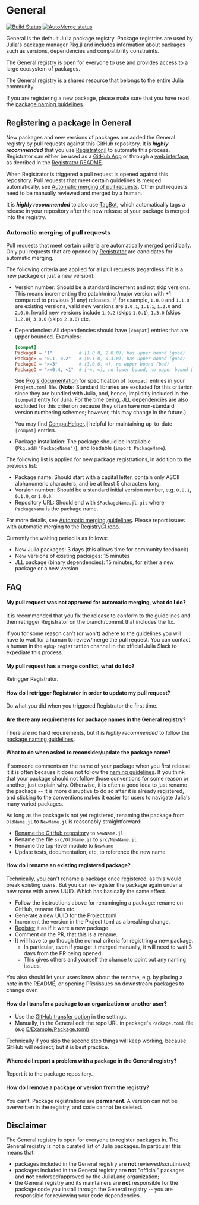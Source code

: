 # General

[![Build Status](https://travis-ci.com/JuliaRegistries/General.svg?branch=master)](https://travis-ci.com/JuliaRegistries/General/branches)
[![AutoMerge status](https://github.com/JuliaRegistries/General/workflows/AutoMerge/badge.svg?event=schedule)](https://github.com/JuliaRegistries/General/actions?query=workflow%3AAutoMerge+event%3Aschedule)

General is the default Julia package registry. Package registries are used by Julia's
package manager [Pkg.jl][pkg] and includes information about packages such as versions,
dependencies and compatibility constraints.

The General registry is open for everyone to use and provides access to a large ecosystem
of packages.

The General registry is a shared resource that belongs to the entire Julia community.

If you are registering a new package, please make sure that you have read the [package naming guidelines](https://julialang.github.io/Pkg.jl/dev/creating-packages/#Package-naming-guidelines-1).

## Registering a package in General

New packages and new versions of packages are added the General registry by pull requests
against this GitHub repository. It is ***highly recommended*** that you use
[Registrator.jl][registrator] to automate this process. Registrator can either be used as a
[GitHub App][registrator-app] or through a [web interface][registrator-web], as decribed in
the [Registrator README][registrator-readme].

When Registrator is triggered a pull request is opened against this repository. Pull
requests that meet certain guidelines is merged automatically, see
[Automatic merging of pull requests](#automatic-merging-of-pull-requests). Other pull
requests need to be manually reviewed and merged by a human.

It is ***highly recommended*** to also use [TagBot][tagbot], which automatically tags a release in your
repository after the new release of your package is merged into the registry.

### Automatic merging of pull requests

Pull requests that meet certain criteria are automatically merged peridically.
Only pull requests that are opened by [Registrator][registrator] are candidates
for automatic merging.

The following criteria are applied for all pull requests
(regardless if it is a new package or just a new version):

 - Version number: Should be a standard increment and not skip versions. This means
   incrementing the patch/minor/major version with +1 compared to previous (if any)
   releases. If, for example, `1.0.0` and `1.1.0` are existing versions, valid new
   versions are `1.0.1`, `1.1.1`, `1.2.0` and `2.0.0`. Invalid new versions include
   `1.0.2` (skips `1.0.1`), `1.3.0` (skips `1.2.0`), `3.0.0` (skips `2.0.0`) etc.

 - Dependencies: All dependencies should have `[compat]` entries that are upper bounded.
   Examples:
   ```toml
   [compat]
   PackageA = "1"          # [1.0.0, 2.0.0), has upper bound (good)
   PackageB = "0.1, 0.2"   # [0.1.0, 0.3.0), has upper bound (good)
   PackageC = ">=3"        # [3.0.0, ∞), no upper bound (bad)
   PackageD = ">=0.4, <1"  # [-∞, ∞), no lower bound, no upper bound (very bad)
   ```
   See [Pkg's documentation][pkg-compat] for specification of `[compat]` entries in your
   `Project.toml` file.
   (**Note:** Standard libraries are excluded for this criterion since they are bundled
   with Julia, and, hence, implicitly included in the `[compat]` entry for Julia.
   For the time being, JLL dependencies are also excluded for this criterion because they
   often have non-standard version numbering schemes; however, this may change in the future.)
   
   You may find [CompatHelper.jl](https://github.com/bcbi/CompatHelper.jl) helpful for maintaining up-to-date `[compat]` entries.

 - Package installation: The package should be installable (`Pkg.add("PackageName")`),
   and loadable (`import PackageName`).

The following list is applied for new package registrations, in addition to the previous
list:

 - Package name: Should start with a capital letter, contain only ASCII alphanumeric
   characters, and be at least 5 characters long.
 - Version number: Should be a standard initial version number, e.g. `0.0.1`, `0.1.0`,
   or `1.0.0`.
 - Repository URL: Should end with `$PackageName.jl.git` where `PackageName` is the package
   name.

For more details, see [Automatic merging guidelines][automerge-guidelines].
Please report issues with automatic merging to the [RegistryCI repo][registryci].

Currently the waiting period is as follows:

 - New Julia packages: 3 days (this allows time for community feedback)
 - New versions of existing packages: 15 minutes
 - JLL package (binary dependencies): 15 minutes, for either a new package or a new version

## FAQ

#### My pull request was not approved for automatic merging, what do I do?

It is recommended that you fix the release to conform to the guidelines and
then retrigger Registrator on the branch/commit that includes the fix.

If you for some reason can't (or won't) adhere to the guidelines you will have
to wait for a human to review/merge the pull request. You can contact a human
in the `#pkg-registration` channel in the official Julia Slack to expediate this process.

#### My pull request has a merge conflict, what do I do?

Retrigger Registrator.

#### How do I retrigger Registrator in order to update my pull request?

Do what you did when you triggered Registrator the first time.

#### Are there any requirements for package names in the General registry?

There are no hard requirements, but it is *highly recommended* to follow
the [package naming guidelines][naming-guidelines].

#### What to do when asked to reconsider/update the package name?

If someone comments on the name of your package when you first release it it is often
because it does not follow the [naming guidelines][naming-guidelines]. If you think that
your package should not follow those conventions for some reason or another, just explain
why. Otherwise, it is often a good idea to just rename the package -- it is more disruptive
to do so after it is already registered, and sticking to the conventions makes it easier
for users to navigate Julia's many varied packages.

As long as the package is not yet registered, renaming the package from
`OldName.jl` to `NewName.jl` is reasonably straightforward:

* [Rename the GitHub repository](github-rename) to `NewName.jl`
* Rename the file `src/OldName.jl` to `src/NewName.jl`
* Rename the top-level module to `NewName`
* Update tests, documentation, etc, to reference the new name

#### How do I rename an existing registered package?
Technically, you can't rename a package once registered, as this would break existing users.
But you can re-register the package again under a new name with a new UUID.
Which has basically the same effect.

 - Follow the instructions above for renaminging a package: rename on GitHub, rename files etc.
 - Generate a new UUID for the Project.toml
 - Increment the version in the Project.toml as a breaking change.
 - [Register](#registering-a-package-in-general) it as if it were a new package
 - Comment on the PR, that this is a rename.
 - It will have to go though the normal criteria for registring a new package.
    - In particular, even if you get it merged manually, it will need to wait 3 days from the PR being opened.
    - This gives others and yourself the chance to point out any naming issues.

You also should let your users know about the rename, e.g. by placing a note in the README,
or opening PRs/issues on downstream packages to change over.

#### How do I transfer a package to an organization or another user?
 - Use the [GitHub transfer option](github-transfer) in the settings.
 - Manually, in the General edit the repo URL in package's `Package.toml` file (e.g [E/Example/Package.toml](https://github.com/JuliaRegistries/General/blob/master/E/Example/Package.toml#L3))

Technically if you skip the second step things will keep working, because GitHub will redirect;
but it is best practice.

#### Where do I report a problem with a package in the General registry?

Report it to the package repository.

#### How do I remove a package or version from the registry?

You can't. Package registrations are **permanent**. A version can not be overwritten in the
registry, and code cannot be deleted.

## Disclaimer

The General registry is open for everyone to register packages in. The General registry is
not a curated list of Julia packages. In particular this means that:

 - packages included in the General registry are **not** reviewed/scrutinized;
 - packages included in the General registry are **not** "official" packages and **not**
   endorsed/approved by the JuliaLang organization;
 - the General registry and its maintainers are **not** responsible for the package code
   you install through the General registry -- you are responsible for reviewing your
   code dependencies.



[pkg]: https://julialang.github.io/Pkg.jl/v1/
[registrator]: https://github.com/JuliaRegistries/Registrator.jl
[registrator-app]: https://github.com/JuliaRegistries/Registrator.jl#via-the-github-app
[registrator-web]: https://github.com/JuliaRegistries/Registrator.jl#via-the-web-interface
[registrator-readme]: https://github.com/JuliaRegistries/Registrator.jl/blob/master/README.md
[tagbot]: https://github.com/JuliaRegistries/TagBot
[naming-guidelines]: https://julialang.github.io/Pkg.jl/v1/creating-packages/#Package-naming-guidelines-1
[automerge-guidelines]: https://github.com/JuliaRegistries/RegistryCI.jl#automatic-merging-guidelines
[pkg-compat]: https://julialang.github.io/Pkg.jl/v1/compatibility/
[registryci]: https://github.com/JuliaRegistries/RegistryCI.jl
[github-rename]: https://help.github.com/en/github/administering-a-repository/renaming-a-repository
[github-transfer]: https://help.github.com/en/github/administering-a-repository/transferring-a-repository
